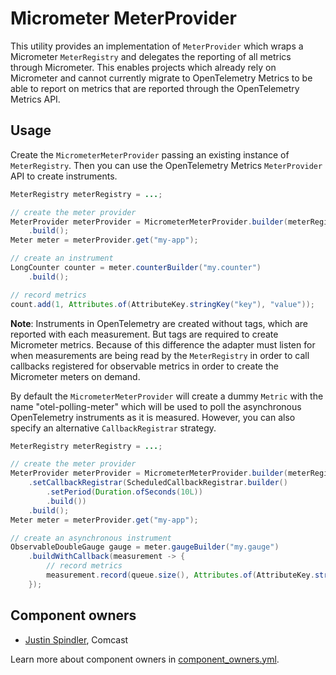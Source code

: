 # Micrometer MeterProvider

This utility provides an implementation of `MeterProvider` which wraps a Micrometer `MeterRegistry`
and delegates the reporting of all metrics through Micrometer.  This enables projects which already
rely on Micrometer and cannot currently migrate to OpenTelemetry Metrics to be able to report on
metrics that are reported through the OpenTelemetry Metrics API.

## Usage

Create the `MicrometerMeterProvider` passing an existing instance of `MeterRegistry`.  Then you can
use the OpenTelemetry Metrics `MeterProvider` API to create instruments.

```java
MeterRegistry meterRegistry = ...;

// create the meter provider
MeterProvider meterProvider = MicrometerMeterProvider.builder(meterRegistry)
    .build();
Meter meter = meterProvider.get("my-app");

// create an instrument
LongCounter counter = meter.counterBuilder("my.counter")
    .build();

// record metrics
count.add(1, Attributes.of(AttributeKey.stringKey("key"), "value"));
```

**Note**: Instruments in OpenTelemetry are created without tags, which are reported with each
measurement.  But tags are required to create Micrometer metrics.  Because of this difference the
adapter must listen for when measurements are being read by the `MeterRegistry` in order to call
callbacks registered for observable metrics in order to create the Micrometer meters on demand.

By default the `MicrometerMeterProvider` will create a dummy `Metric` with the name
"otel-polling-meter" which will be used to poll the asynchronous OpenTelemetry instruments as it
is measured.  However, you can also specify an alternative `CallbackRegistrar` strategy.

```java
MeterRegistry meterRegistry = ...;

// create the meter provider
MeterProvider meterProvider = MicrometerMeterProvider.builder(meterRegistry)
    .setCallbackRegistrar(ScheduledCallbackRegistrar.builder()
        .setPeriod(Duration.ofSeconds(10L))
        .build())
    .build();
Meter meter = meterProvider.get("my-app");

// create an asynchronous instrument
ObservableDoubleGauge gauge = meter.gaugeBuilder("my.gauge")
    .buildWithCallback(measurement -> {
        // record metrics
        measurement.record(queue.size(), Attributes.of(AttributeKey.stringKey("key"), "value"));
    });
```

## Component owners

- [Justin Spindler](https://github.com/HaloFour), Comcast

Learn more about component owners in [component_owners.yml](../.github/component_owners.yml).
